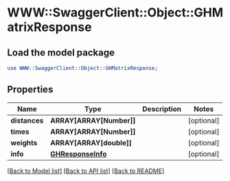 # WWW::SwaggerClient::Object::GHMatrixResponse

## Load the model package
```perl
use WWW::SwaggerClient::Object::GHMatrixResponse;
```

## Properties
Name | Type | Description | Notes
------------ | ------------- | ------------- | -------------
**distances** | **ARRAY[ARRAY[Number]]** |  | [optional] 
**times** | **ARRAY[ARRAY[Number]]** |  | [optional] 
**weights** | **ARRAY[ARRAY[double]]** |  | [optional] 
**info** | [**GHResponseInfo**](GHResponseInfo.md) |  | [optional] 

[[Back to Model list]](../README.md#documentation-for-models) [[Back to API list]](../README.md#documentation-for-api-endpoints) [[Back to README]](../README.md)


